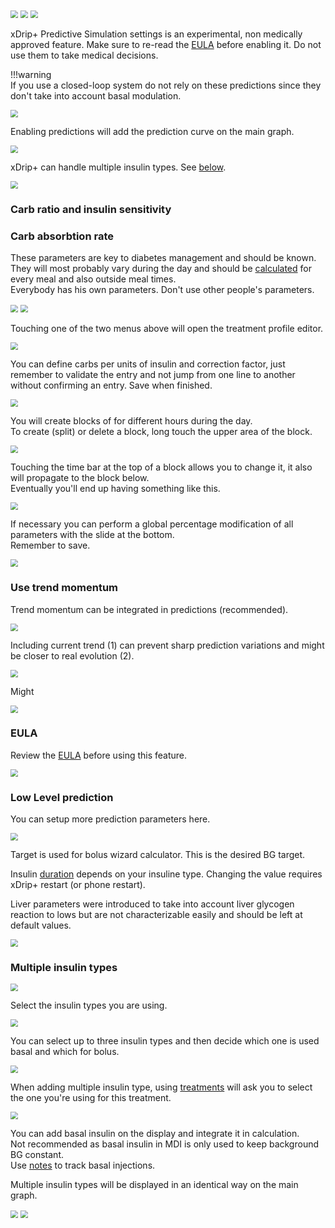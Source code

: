 <img src="../../images/hamburger_menu.png" style="zoom:75%;" />  
<img src="../../images/M-S.png" style="zoom:75%;" />  
<img src="../images/M-S-PS.png" style="zoom:75%;" />

xDrip+ Predictive Simulation settings is an experimental, non medically approved feature. Make sure to re-read the [EULA](../../install/install/#understand-what-is-xdrip) before enabling it. Do not use them to take medical decisions.

!!!warning  
    If you use a closed-loop system do not rely on these predictions since they don't take into account basal modulation.

<img src="../images/M-S-PS1.png" style="zoom:75%;" />

Enabling predictions will add the prediction curve on the main graph.

<img src="../images/M-S-PS1a.png" style="zoom:75%;" />

xDrip+ can handle multiple insulin types. See [below](#multiple-insulin-types).

<img src="../images/M-S-PS2.png" style="zoom:75%;" />

### Carb ratio and insulin sensitivity

### Carb absorbtion rate

These parameters are key to diabetes management and should be known.  
They will most probably vary during the day and should be [calculated](https://diyps.org/2014/05/29/determining-your-carbohydrate-absorption-rate-diyps-lessons-learned/) for every meal and also outside meal times.  
Everybody has his own parameters. Don't use other people's parameters.

<img src="../images/M-S-PS3.png" style="zoom:75%;" />

<img src="../images/M-S-PS4.png" style="zoom:75%;" />

Touching one of the two menus above will open the treatment profile editor.

<img src="../images/M-S-PS4a.png" style="zoom:75%;" />

You can define carbs per units of insulin and correction factor, just remember to validate the entry and not jump from one line to another without confirming an entry. Save when finished.

<img src="../images/M-S-PS4b.png" style="zoom:75%;" />

You will create blocks of for different hours during the day.  
To create (split) or delete a block, long touch the upper area of the block.

  <img src="../images/M-S-PS4c.png" style="zoom:75%;" />

Touching the time bar at the top of a block allows you to change it, it also will propagate to the block below.  
Eventually you'll end up having something like this.

<img src="../images/M-S-PS4d.png" style="zoom:75%;" />

If necessary you can perform a global percentage modification of all parameters with the slide at the bottom.  
Remember to save.

<img src="../images/M-S-PS4e.png" style="zoom:75%;" />

### Use trend momentum

Trend momentum can be integrated in predictions (recommended).

<img src="../images/M-S-PS5.png" style="zoom:75%;" />

Including current trend (1) can prevent sharp prediction variations and might be closer to real evolution (2).

<img src="../images/M-S-PS5a.png" style="zoom:75%;" />

Might

<img src="../images/M-S-PS5b.png" style="zoom:75%;" />

### EULA

Review the [EULA](../../install/install/#understand-what-is-xdrip) before using this feature.

<img src="../images/M-S-PS6.png" style="zoom:75%;" />

### Low Level prediction

You can setup more prediction parameters here.

<img src="../images/M-S-PS7.png" style="zoom:75%;" />

Target is used for bolus wizard calculator. This is the desired BG target.

Insulin [duration](https://www.diabettech.com/insulin/why-we-are-regularly-wrong-in-the-duration-of-insulin-action-dia-times-we-use-and-why-it-matters/) depends on your insuline type. Changing the value requires xDrip+ restart (or phone restart).

Liver parameters were introduced to take into account liver glycogen reaction to lows but are not characterizable easily and should be left at default values.

<img src="../images/M-S-PS7a.png" style="zoom:75%;" />

### Multiple insulin types

<img src="../images/M-S-PS2a.png" style="zoom:75%;" />

Select the insulin types you are using.

<img src="../images/M-S-PS2b.png" style="zoom:75%;" />

You can select up to three insulin types and then decide which one is used basal and which for bolus.

<img src="../images/M-S-PS2b2.png" style="zoom:75%;" />

When adding multiple insulin type, using [treatments](../mainUI/#treatments) will ask you to select the one you're using for this treatment.

<img src="../images/M-S-PS2b3.png" style="zoom:75%;" />

You can add basal insulin on the display and integrate it in calculation.  
Not recommended as basal insulin in MDI is only used to keep background BG constant.  
Use [notes](../mainUI/#treatment-notes) to track basal injections.

Multiple insulin types will be displayed in an identical way on the main graph.

<img src="../images/M-S-PS2c.png" style="zoom:75%;" />

<img src="../images/M-S-PS2c2.png" style="zoom:75%;" />